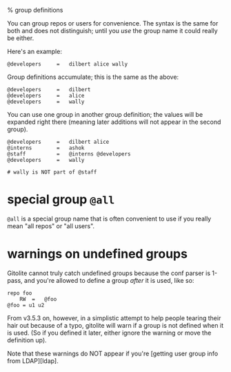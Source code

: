 % group definitions

You can group repos or users for convenience.  The syntax is the same for both
and does not distinguish; until you *use* the group name it could really be
either.

Here's an example:

    @developers     =   dilbert alice wally

Group definitions accumulate; this is the same as the above:

    @developers     =   dilbert
    @developers     =   alice
    @developers     =   wally

You can use one group in another group definition; the values will be expanded
right there (meaning later additions will not appear in the second group).

    @developers     =   dilbert alice
    @interns        =   ashok
    @staff          =   @interns @developers
    @developers     =   wally

    # wally is NOT part of @staff

# special group `@all`

`@all` is a special group name that is often convenient to use if you really
mean "all repos" or "all users".

# warnings on undefined groups

Gitolite cannot truly catch undefined groups because the conf parser is
1-pass, and you're allowed to define a group *after* it is used, like so:

    repo foo
        RW  =   @foo
    @foo = u1 u2

From v3.5.3 on, however, in a simplistic attempt to help people tearing their
hair out because of a typo, gitolite will warn if a group is not defined when
it is used.  (So if you defined it later, either ignore the warning or move
the definition up).

Note that these warnings do NOT appear if you're [getting user group info from
LDAP][ldap].
